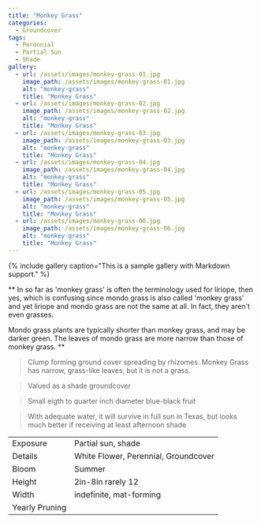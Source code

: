 ```yaml
---
title: "Monkey Grass"
categories:
  - Groundcover
tags:
  - Perennial
  - Partial Sun
  - Shade
gallery:
  - url: /assets/images/monkey-grass-01.jpg
    image_path: /assets/images/monkey-grass-01.jpg
    alt: "monkey-grass"
    title: "Monkey Grass"
  - url: /assets/images/monkey-grass-02.jpg
    image_path: /assets/images/monkey-grass-02.jpg
    alt: "monkey-grass"
    title: "Monkey Grass"
  - url: /assets/images/monkey-grass-03.jpg
    image_path: /assets/images/monkey-grass-03.jpg
    alt: "monkey-grass"
    title: "Monkey Grass"
  - url: /assets/images/monkey-grass-04.jpg
    image_path: /assets/images/monkey-grass-04.jpg
    alt: "monkey-grass"
    title: "Monkey Grass"
  - url: /assets/images/monkey-grass-05.jpg
    image_path: /assets/images/monkey-grass-05.jpg
    alt: "monkey-grass"
    title: "Monkey Grass"
  - url: /assets/images/monkey-grass-06.jpg
    image_path: /assets/images/monkey-grass-06.jpg
    alt: "monkey-grass"
    title: "Monkey Grass"
---
```


{% include gallery caption="This is a sample gallery with Markdown support." %}

** In so far as 'monkey grass' is often the terminology used for liriope, then yes, which is confusing since mondo grass is also called 'monkey grass' and yet liriope and mondo grass are not the same at all. In fact, they aren't even grasses.

Mondo grass plants are typically shorter than monkey grass, and may be darker green.
The leaves of mondo grass are more narrow than those of monkey grass.
**

> Clump forming ground cover spreading by rhizomes. Monkey Grass has narrow, grass-like leaves, but it is not a grass. 

> Valued as a shade groundcover

> Small eigth to quarter inch diameter blue-black fruit

> With adequate water, it will survive in full sun in Texas, but looks much better if receiving at least afternoon shade


|                |                                       |
|----------------|---------------------------------------|
| Exposure       | Partial sun, shade                    |
| Details        | White Flower,  Perennial, Groundcover |
| Bloom          | Summer                                |
| Height         | 2in-8in rarely 12                     |
| Width          | indefinite, mat-forming               |
| Yearly Pruning |                                       |